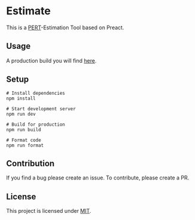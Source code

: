 # Estimate

This is a [PERT](https://en.wikipedia.org/wiki/Three-point_estimation)-Estimation Tool based on Preact.

## Usage

A production build you will find [here](https://estimate-pert.vercel.app/).

## Setup

```
# Install dependencies
npm install

# Start development server
npm run dev

# Build for production
npm run build

# Format code
npm run format
```

## Contribution

If you find a bug please create an issue. To contribute, please create a PR.

## License

This project is licensed under [MIT](LICENSE).
